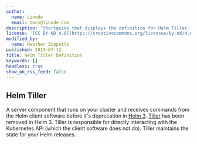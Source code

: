 ```yaml
---
author:
  name: Linode
  email: docs@linode.com
description: 'Shortguide that displays the definition for Helm Tiller.'
license: '[CC BY-ND 4.0](https://creativecommons.org/licenses/by-nd/4.0)'
modified_by:
  name: Heather Zoppetti
published: 2019-07-12
title: Helm Tiller Definition
keywords: []
headless: true
show_on_rss_feed: false
---
```


## Helm Tiller

A server component that runs on your cluster and receives commands from the Helm client software before it's deprecation in [Helm 3](https://helm.sh/docs/faq/#removal-of-tiller). [Tiller](https://v2.helm.sh/docs/glossary/#tiller) has been removed in Helm 3. Tiller is responsible for directly interacting with the Kubernetes API (which the client software does not do). Tiller maintains the state for your Helm releases.
